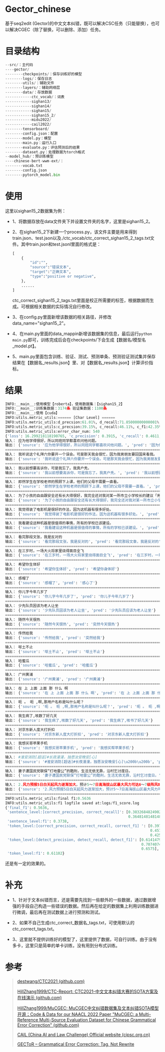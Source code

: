 # Gector_chinese
基于seq2edit (Gector)的中文文本纠错，既可以解决CSC任务（只能替换），也可以解决CGEC（除了替换，可以删除、添加）任务。

# 目录结构

```python
--src/：主代码
----gector/
--------checkpoints/：保存训练好的模型
--------logs/：保存日志
--------utils/：辅助文件
--------layers/：辅助网络层
--------data/：存放数据
------------ctc_vocab/：词表
------------sighan13/
------------sighan14/
------------sighan15/
------------sighan15_2/
------------midu2022/
------------cail2022/
--------tensorboard/
--------config.json：配置
--------model.py：模型
--------main.py：运行入口
--------evaluate.py：评估预测后的结果
--------dataset.py：处理数据为torch格式
--model_hub/：预训练模型
----chinese-bert-wwm-ext/：
--------vocab.txt
--------config.json
--------pytorch_model.bin
```

# 使用

这里以sighan15_2数据集为例：

- 1、将数据存放在data文件夹下并设置文件夹的名字，这里是sighan15_2。

- 2、在sighan15_2下新建一个process.py，该文件主要是用来得到train.json、test.json以及./ctc_vocab/ctc_correct_sighan15_2_tags.txt文件。其中train.json和test.jsonl里面的格式是：

	```python
	[
	    {
	        "id":"", 
	        "source":"错误文本",
	        "target":"正确文本",
	        "type":"positive or negative",
	    },
	    ......
	]
	```

	ctc_correct_sighan15_2_tags.txt里面是校正所需要的标签，根据数据而生成。可根据相关数据的实际情况自行修改。

- 3、在config.py里面新增该数据的相关路径，并修改data_name="sighan15_2"。

- 4、在main.py里面的data_mappin新增该数据集的信息，最后运行```python main.py```即可，训练完成后会在checkpoints/下会生成【数据名/模型名\_model.pt】。

- 5、main.py里面包含训练、验证、测试、预测单条、预测验证测试集并保存结果在【数据名\_results.json】里、对【数据名\_results.json】计算评价指标。

# 结果

```python
INFO:__main__:使用模型【roberta】，使用数据集：【sighan15_2】
INFO:__main__:训练集数据：3174条 验证集数据：1100条
INFO:__main__:使用【cuda】
INFO:utils.metric_utils:====== [Char Level] ======
INFO:utils.metric_utils:d_precsion:61.01%, d_recall:71.85000000000001%, d_f1:65.99000000000001%
INFO:utils.metric_utils:c_precsion:39.15%, c_recall:46.11%, c_f1:42.35%
INFO:utils.metric_utils:error_char_num: 540
{'loss': 16.299218118190765, 'c_precision': 0.3915, 'c_recall': 0.4611, 'c_f1': 0.4235, 'd_precision': 0.6101, 'd_recall': 0.7185, 'd_f1': 0.6599}
输入： 应为他学得很好，所以同班同学都喜欢问他问题。
输出： {'source': '应为他学得很好，所以同班同学都喜欢问他问题。', 'pred': '因为他学得很好，所以同班同学都喜欢问他问题。'}
====================================================================================================
输入： 我听说这个礼拜六你要开一个误会。可是那天我会很忙，因为我男朋友要回国来看我。
输出： {'source': '我听说这个礼拜六你要开一个误会。可是那天我会很忙，因为我男朋友要回国来看我。', 'pred': '我听说这个礼拜六你要开一个误会。可是那天我会很忙，因为我男朋友要回国来看我。'}
====================================================================================================
输入： 我以前想要高诉你，可是我忘了。我真户秃。
输出： {'source': '我以前想要高诉你，可是我忘了。我真户秃。', 'pred': '我以前想要高诉你，可是我忘了。我真漂道。'}
====================================================================================================
输入： 即然学生在学校老师的照顾下上课，他们的父母不需要一直看。
输出： {'source': '即然学生在学校老师的照顾下上课，他们的父母不需要一直看。', 'pred': '既然学生在学校老师的照顾下上课，他们的父母不需要一直看。'}
====================================================================================================
输入： 为了小孩的自由跟安全还有长大得很好，我完全还对我对某一所市立小学校长的建议「用网站看到小孩在教室里的情况」。
输出： {'source': '为了小孩的自由跟安全还有长大得很好，我完全还对我对某一所市立小学校长的建议「用网站看到小孩在教室里的情况」。', 'pred': '为了小孩的自由跟安全还有长大得很好，我完全还对我对某一所市立小学校长的建议「用网站看到小孩在教室里的情况」。'}
====================================================================================================
输入： 我觉得装了电影机是很好的作法，因为这机器有很多好处。
输出： {'source': '我觉得装了电影机是很好的作法，因为这机器有很多好处。', 'pred': '我觉得装了电影机是很好的做法，因为这机器有很多好处。'}
====================================================================================================
输入： 我看建设这种机器是很值得的事情，所有的学校已该建设。
输出： {'source': '我看建设这种机器是很值得的事情，所有的学校已该建设。', 'pred': '我看建设这种机器是很值得的事情，所有的学校已该建设。'}
====================================================================================================
输入： 看完那段文张，我是反对的
输出： {'source': '看完那段文张，我是反对的', 'pred': '看完那段文章，我是反对的'}
====================================================================================================
输入： 在三岁时，一场大火将家里烧得面目全飞
输出： {'source': '在三岁时，一场大火将家里烧得面目全飞', 'pred': '在三岁时，一场大火将家里烧得面目全飞'}
====================================================================================================
输入： 希望你生体好
输出： {'source': '希望你生体好', 'pred': '希望你身体好'}
====================================================================================================
输入： 感帽了
输出： {'source': '感帽了', 'pred': '感心了'}
====================================================================================================
输入： 你儿字今年几岁了
输出： {'source': '你儿字今年几岁了', 'pred': '你儿子今年几岁了'}
====================================================================================================
输入： 少先队员因该为老人让坐
输出： {'source': '少先队员因该为老人让坐', 'pred': '少先队员应该为老人让坐'}
====================================================================================================
输入： 随然今天很热
输出： {'source': '随然今天很热', 'pred': '突然今天很热'}
====================================================================================================
输入： 传然给我
输出： {'source': '传然给我', 'pred': '突然给我'}
====================================================================================================
输入： 呕土不止
输出： {'source': '呕土不止', 'pred': '呕土不止'}
====================================================================================================
输入： 哈蜜瓜
输出： {'source': '哈蜜瓜', 'pred': '哈蜜瓜'}
====================================================================================================
输入： 广州黄浦
输出： {'source': '广州黄浦', 'pred': '广州黄浦'}
====================================================================================================
输入： 在 上 上面 上面 那 什么 啊
输出： {'source': '在 上 上面 上面 那 什么 啊', 'pred': '在 上 上面 上面 那 什么 啊'}
====================================================================================================
输入： 呃 。 呃 ,啊,那用户名称是叫什么呢？
输出： {'source': '呃 。 呃 ,啊,那用户名称是叫什么呢？', 'pred': '呃 。 呃 ,啊,那用户名称是叫什么呢？'}
====================================================================================================
输入： 我生病了,咳数了好几天
输出： {'source': '我生病了,咳数了好几天', 'pred': '我生病了,咳书了好几天'}
====================================================================================================
输入： 对京东新人度大打折扣
输出： {'source': '对京东新人度大打折扣', 'pred': '对京东新人度大打折扣'}
====================================================================================================
输入： 我想买哥苹果手机
输出： {'source': '我想买哥苹果手机', 'pred': '我想买帮苹果手机'}
====================================================================================================
输入： #淮安消防[超话]#长夜漫漫，独愿汝安晚安[心]​​
输出： {'source': '#淮安消防[超话]#长夜漫漫，独愿汝安晚安[心]\u200b\u200b', 'pred': '#淮安消防[超话]#长夜漫漫，独愿有安晚安[心]\u200b\u200b'}
====================================================================================================
输入： 妻子遭国民党联保“打地雷公”的酷刑，生活无依无靠，沿村乞讨度日。
输出： {'source': '妻子遭国民党联保“打地雷公”的酷刑，生活无依无靠，沿村乞讨度日。', 'pred': '妻子遭国民党联保“打地雷工”的酷刑，生活无依无靠，沿村乞讨度日。'}
====================================================================================================
输入： 2.风力预报5日白天起风力逐渐加大，预计5～7日高海拔山区最大风力可达6～7级阵风8～9级。
输出： {'source': '2.风力预报5日白天起风力逐渐加大，预计5～7日高海拔山区最大风力可达6～7级阵风8～9级。', 'pred': '2.风力预报5日白天起风力逐渐加大，预计5～7日高海拔山区最大风力可达6～7级阵风8～9级。'}
====================================================================================================
INFO:utils.metric_utils:final f1:0.5636
INFO:utils.metric_utils:f1 logfile saved at:logs/f1_score.log
{'final_f1': 0.5636,
 'sentence_level:[correct_precision, correct_recall]': [0.3832684824902724,
                                                        0.3648148148148148],
 'sentence_level:f1': 0.3738,
 'token_level:[correct_precision, correct_recall, correct_f1] ': [0.3971061093247588,
                                                                  0.45740740740740743,
                                                                  0.4251],
 'token_level:[detect_precision, detect_recall, detect_f1]': [0.6141479099678456,
                                                              0.7074074074074074,
                                                              0.6575],
 'token_level:f1': 0.61102}
```

还是有一定的效果的。

# 补充

- 1、针对于文本纠错而言，还是需要先找到一些额外的一些数据，通过数据增强的手段自己构造一些错误的数据。然后再在给定的数据集上利用训练数据进行微调，最后再在测试数据上进行预测和测试。
- 2、如果不自己生成ctc_correct\_数据名_tags.txt，可使用默认的ctc_correct\_tags.txt。

- 3、这里就不提供训练好的模型了，这里提供了数据，可自行训练。由于没有多卡，这里只是简单的单卡训练，没有用到分布式训练。

# 参考

> [destwang/CTC2021 (github.com)](https://github.com/destwang/CTC2021)
>
> [HillZhang1999/CTC-Report: CTC2021-中文文本纠错大赛的SOTA方案及在线演示 (github.com)](https://github.com/HillZhang1999/CTC-Report)
>
> [HillZhang1999/MuCGEC: MuCGEC中文纠错数据集及文本纠错SOTA模型开源；Code & Data for our NAACL 2022 Paper "MuCGEC: a Multi-Reference Multi-Source Evaluation Dataset for Chinese Grammatical Error Correction" (github.com)](https://github.com/HillZhang1999/MuCGEC)
>
> [CAIL (China AI and Law Challenge) Official website (cipsc.org.cn)](http://cail.cipsc.org.cn/task2.html?raceID=2&cail_tag=2022)
>
> [GECToR – Grammatical Error Correction: Tag, Not Rewrite](https://aclanthology.org/2020.bea-1.16/)
